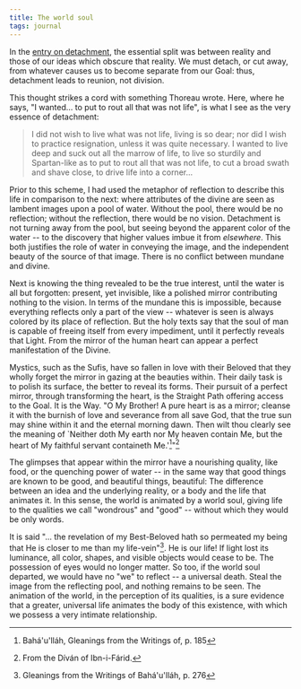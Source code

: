 ```yaml
---
title: The world soul
tags: journal
---
```


In the [entry on detachment](detachment), the essential split was between reality and
those of our ideas which obscure that reality.  We must detach, or cut
away, from whatever causes us to become separate from our Goal: thus,
detachment leads to reunion, not division.

This thought strikes a cord with something Thoreau wrote.  Here, where
he says, "I wanted... to put to rout all that was not life", is what I
see as the very essence of detachment:

> I did not wish to live what was not life, living is so dear; nor did I
> wish to practice resignation, unless it was quite necessary.  I wanted
> to live deep and suck out all the marrow of life, to live so sturdily
> and Spartan-like as to put to rout all that was not life, to cut a
> broad swath and shave close, to drive life into a corner...

Prior to this scheme, I had used the metaphor of reflection to describe
this life in comparison to the next: where attributes of the divine are
seen as lambent images upon a pool of water.  Without the pool, there
would be no reflection; without the reflection, there would be no
vision.  Detachment is not turning away from the pool, but seeing beyond
the apparent color of the water -- to the discovery that higher values
imbue it from *elsewhere*.  This both justifies the role of water in
conveying the image, and the independent beauty of the source of that
image.  There is no conflict between mundane and divine.

Next is knowing the thing revealed to be the true interest, until the
water is all but forgotten: present, yet invisible, like a polished
mirror contributing nothing to the vision.  In terms of the mundane this
is impossible, because everything reflects only a part of the view --
whatever is seen is always colored by its place of reflection.  But the
holy texts say that the soul of man is capable of freeing itself from
every impediment, until it perfectly reveals that Light.  From the
mirror of the human heart can appear a perfect manifestation of the
Divine.

Mystics, such as the Sufis, have so fallen in love with their Beloved
that they wholly forget the mirror in gazing at the beauties within.
Their daily task is to polish its surface, the better to reveal its
forms.  Their pursuit of a perfect mirror, through transforming the
heart, is the Straight Path offering access to the Goal.  It is the Way.
"O My Brother!  A pure heart is as a mirror; cleanse it with the burnish
of love and severance from all save God, that the true sun may shine
within it and the eternal morning dawn.  Then wilt thou clearly see the
meaning of `Neither doth My earth nor My heaven contain Me, but the
heart of My faithful servant containeth Me.'[^1]"[^2]

The glimpses that appear within the mirror have a nourishing quality,
like food, or the quenching power of water -- in the same way that good
things are known to be good, and beautiful things, beautiful: The
difference between an idea and the underlying reality, or a body and the
life that animates it.  In this sense, the world is animated by a world
soul, giving life to the qualities we call "wondrous" and "good" --
without which they would be only words.

It is said "... the revelation of my Best-Beloved hath so permeated my
being that He is closer to me than my life-vein"[^3].  He is our life!
If light lost its luminance, all color, shapes, and visible objects
would cease to be.  The possession of eyes would no longer matter.  So
too, if the world soul departed, we would have no "we" to reflect -- a
universal death.  Steal the image from the reflecting pool, and nothing
remains to be seen.  The animation of the world, in the perception of
its qualities, is a sure evidence that a greater, universal life
animates the body of this existence, with which we possess a very
intimate relationship.

[^1]:   Bahá'u'lláh, Gleanings from the Writings of, p. 185

[^2]:   From the Díván of Ibn-i-Fárid.

[^3]:   Gleanings from the Writings of Bahá'u'lláh, p. 276


